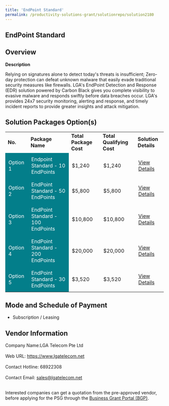 ```yaml
---
title: 'EndPoint Standard'
permalink: /productivity-solutions-grant/solutionrepo/solution2180
---
```


## EndPoint Standard

## Overview

**Description**

Relying on signatures alone to detect today's threats is insufficient; Zero-day protection can defeat unknown malware that easily evade traditional security measures like firewalls. LGA's EndPoint Detection and Response (EDR) solution powered by Carbon Black gives you complete visibility to evasive malware and responds swiftly before data breaches occur. LGA's provides 24x7 security monitoring, alerting and response, and timely incident reports to provide greater insights and attack mitigation.

## Solution Packages Option(s)

<table>
<tr>
<td><b>No.</b></td>
<td><b>Package Name</b></td>
<td><b>Total Package Cost</b></td>
<td><b>Total Qualifying Cost</b></td>
<td><b>Solution Details</b></td>
</tr>
<tr>
<td style='padding: 10px; background-color: #037E8A; color: #FFFFFF;'>Option 1</td>
<td style='padding: 10px; background-color: #037E8A; color: #FFFFFF;'>Endpoint Standard - 10 EndPoints</td>
<td style='padding: 10px;'>$1,240</td>
<td style='padding: 10px;'>$1,240</td>
<td style='padding: 10px;'><a href='https://www.gobusiness.gov.sg/images/psg/DesensitisedLGATelecomAnnex3CRwef22Apr2021_Part_1.pdf' target='_blank'>View Details</a></td>
</tr>
<tr>
<td style='padding: 10px; background-color: #037E8A; color: #FFFFFF;'>Option 2</td>
<td style='padding: 10px; background-color: #037E8A; color: #FFFFFF;'>EndPoint Standard - 50 EndPoints</td>
<td style='padding: 10px;'>$5,800</td>
<td style='padding: 10px;'>$5,800</td>
<td style='padding: 10px;'><a href='https://www.gobusiness.gov.sg/images/psg/DesensitisedLGATelecomAnnex3CRwef22Apr2021_Part_3.pdf' target='_blank'>View Details</a></td>
</tr>
<tr>
<td style='padding: 10px; background-color: #037E8A; color: #FFFFFF;'>Option 3</td>
<td style='padding: 10px; background-color: #037E8A; color: #FFFFFF;'>EndPoint Standard - 100 EndPoints</td>
<td style='padding: 10px;'>$10,800</td>
<td style='padding: 10px;'>$10,800</td>
<td style='padding: 10px;'><a href='https://www.gobusiness.gov.sg/images/psg/DesensitisedLGATelecomAnnex3CRwef22Apr2021_Part_4.pdf' target='_blank'>View Details</a></td>
</tr>
<tr>
<td style='padding: 10px; background-color: #037E8A; color: #FFFFFF;'>Option 4</td>
<td style='padding: 10px; background-color: #037E8A; color: #FFFFFF;'>EndPoint Standard - 200 EndPoints</td>
<td style='padding: 10px;'>$20,000</td>
<td style='padding: 10px;'>$20,000</td>
<td style='padding: 10px;'><a href='https://www.gobusiness.gov.sg/images/psg/DesensitisedLGATelecomAnnex3CRwef22Apr2021_Part_5.pdf' target='_blank'>View Details</a></td>
</tr>
<tr>
<td style='padding: 10px; background-color: #037E8A; color: #FFFFFF;'>Option 5</td>
<td style='padding: 10px; background-color: #037E8A; color: #FFFFFF;'>EndPoint Standard - 30 EndPoints</td>
<td style='padding: 10px;'>$3,520</td>
<td style='padding: 10px;'>$3,520</td>
<td style='padding: 10px;'><a href='https://www.gobusiness.gov.sg/images/psg/DesensitisedLGATelecomAnnex3CRwef22Apr2021_Part_2.pdf' target='_blank'>View Details</a></td>
</tr>
</table>

## Mode and Schedule of Payment

 - Subscription / Leasing

## Vendor Information

 Company Name:LGA Telecom Pte Ltd <br><br>Web URL: https://www.lgatelecom.net <br><br>Contact Hotline: 68922308 <br><br>Contact Email: sales@lgatelecom.net <br><br>

Interested companies can get a quotation from the pre-approved vendor, before applying for the PSG through the <a href='https://www.businessgrants.gov.sg/' target='_blank' rel='noopener'>Business Grant Portal (BGP)</a>.

<script src="/jquery/resize-tables.js"></script>
